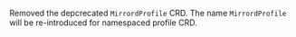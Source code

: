 Removed the depcrecated `MirrordProfile` CRD. The name `MirrordProfile` will be re-introduced for namespaced profile CRD.